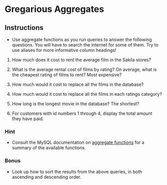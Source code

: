 # Gregarious Aggregates

## Instructions

* Use aggregate functions as you run queries to answer the following questions. You will have to search the internet for some of them. Try to use aliases for more informative column headings!

1. How much does it cost to rent the average film in the Sakila stores?

2. What is the average rental cost of films by rating? On average, what is the cheapest rating of films to rent? Most expensive?

3. How much would it cost to replace all the films in the database?

4. How much would it cost to replace all the films in each ratings category?

5. How long is the longest movie in the database? The shortest?

6. For customers with id numbers 1 through 4, display the total amount they have paid.

### Hint

* Consult the MySQL documentation on [aggregate functions](https://dev.mysql.com/doc/refman/5.7/en/group-by-functions.html) for a summary of the available functions.

### Bonus

* Look up how to sort the results from the above queries, in both ascending and descending order.
